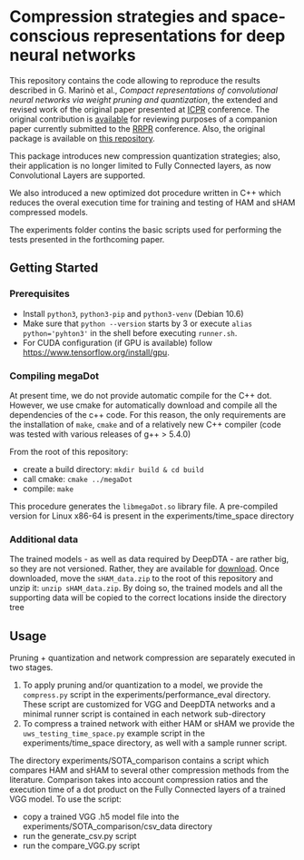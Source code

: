 # Compression strategies and space-conscious representations for deep neural networks
This repository contains the code allowing to reproduce the results described in G. Marinò et al.,
_Compact representations of convolutional neural networks via weight pruning and quantization_, 
the extended and revised work of the original paper presented at [ICPR](https://www.micc.unifi.it/icpr2020/) 
conference. The original contribution is [available](ICPR2020_sHAM.pdf) for reviewing purposes of 
a companion paper currently submitted to the [RRPR](https://rrpr2020.sciencesconf.org/) conference.
Also, the original package is available on [this repository](https://github.com/giosumarin/ICPR2020_sHAM).

This package introduces new compression quantization strategies; also, their application is no
longer limited to Fully Connected layers, as now Convolutional Layers are supported.

We also introduced a new optimized dot procedure written in C++ which reduces the overal execution
time for training and testing of HAM and sHAM compressed models.

The experiments folder contins the basic scripts used for performing the tests presented in the
forthcoming paper.


## Getting Started

### Prerequisites

* Install `python3`, `python3-pip` and `python3-venv` (Debian 10.6)
* Make sure that `python --version` starts by 3 or execute `alias python='pyhton3'` in the shell before executing `runner.sh`.
* For CUDA configuration (if GPU is available) follow https://www.tensorflow.org/install/gpu.

### Compiling megaDot
At present time, we do not provide automatic compile for the C++ dot. However, we use
cmake for automatically download and compile all the dependencies of the c++ code.
For this reason, the only requirements are the installation of `make`, `cmake` and of a relatively
new C++ compiler (code was tested with various releases of g++ > 5.4.0)

From the root of this repository:
* create a build directory:  `mkdir build & cd build`
* call cmake:  `cmake ../megaDot`
* compile:  `make`

This procedure generates the `libmegaDot.so` library file. A pre-compiled version for Linux x86-64 is present
in the experiments/time_space directory


### Additional data
The trained models - as well as data required by DeepDTA - are rather big, so they are not versioned. Rather, 
they are available for [download](https://mega.nz/file/jkcmyJAB#XHIRNpGP7_iaK9Y_6ZjMk_5RhtnZ4I0FId9R6mjy7KY).
Once downloaded, move the `sHAM_data.zip` to the root of this repository and unzip it: `unzip sHAM_data.zip`.
By doing so, the trained models and all the supporting data will be copied to the correct locations inside
the directory tree

## Usage
Pruning + quantization and network compression are separately executed in two stages.
1. To apply pruning and/or quantization to a model, we provide the `compress.py` script in the
experiments/performance_eval directory. These script are customized for VGG and DeepDTA networks
and a minimal runner script is contained in each network sub-directory
2. To compress a trained network with either HAM or sHAM we provide the `uws_testing_time_space.py`
example script in the experiments/time_space directory, as well with a sample runner script.

The directory experiments/SOTA_comparison contains a script which compares HAM and sHAM to several
other compression methods from the literature. Comparison takes into account compression ratios and
the execution time of a dot product on the Fully Connected layers of a trained VGG model.
To use the script:
* copy a trained VGG .h5 model file into the experiments/SOTA_comparison/csv_data directory
* run the generate_csv.py script
* run the compare_VGG.py script
